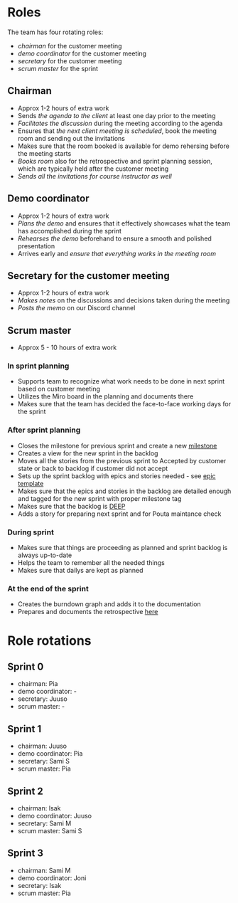 # Roles

The team has four rotating roles:

- *chairman* for the customer meeting
- *demo coordinator* for the customer meeting
- *secretary* for the customer meeting
- *scrum master* for the sprint
## Chairman

- Approx 1-2 hours of extra work
- Sends *the agenda to the client* at least one day prior to the meeting
- *Facilitates the discussion* during the meeting according to the agenda
- Ensures that *the next client meeting is scheduled*, book the meeting room and sending out the invitations
- Makes sure that the room booked is available for demo rehersing before the meeting starts
- *Books room* also for the retrospective and sprint planning session, which are typically held after the customer meeting
- *Sends all the invitations for course instructor as well*

## Demo coordinator

- Approx 1-2 hours of extra work
- *Plans the demo* and ensures that it effectively showcases what the team has accomplished during the sprint
- *Rehearses the demo* beforehand to ensure a smooth and polished presentation 
- Arrives early and *ensure that everything works in the meeting room*

## Secretary for the customer meeting

- Approx 1-2 hours of extra work
- *Makes notes* on the discussions and decisions taken during the meeting 
- *Posts the memo* on our Discord channel

## Scrum master

- Approx 5 - 10 hours of extra work
### In sprint planning

- Supports team to recognize what work needs to be done in next sprint based on customer meeting
- Utilizes the Miro board in the planning and documents there
- Makes sure that the team has decided the face-to-face working days for the sprint

### After sprint planning 

- Closes the milestone for previous sprint and create a new [milestone](https://github.com/HelsinkiUniCollab/WeatherBasedRecommender/milestones)
- Creates a view for the new sprint in the backlog
- Moves all the stories from the previous sprint to Accepted by customer state or back to backlog if customer did not accept
- Sets up the sprint backlog with epics and stories needed - see [epic template](https://github.com/orgs/HelsinkiUniCollab/projects/1/views/4?pane=issue&itemId=29332437)
- Makes sure that the epics and stories in the backlog are detailed enough and tagged for the new sprint with proper milestone tag
- Makes sure that the backlog is [DEEP](https://www.romanpichler.com/blog/make-the-product-backlog-deep/)
- Adds a story for preparing next sprint and for Pouta maintance check

### During sprint

- Makes sure that things are proceeding as planned and sprint backlog is always up-to-date
- Helps the team to remember all the needed things
- Makes sure that dailys are kept as planned

### At the end of the sprint

- Creates the burndown graph and adds it to the documentation
- Prepares and documents the retrospective [here](https://miro.com/app/board/uXjVMHY7v4k=/)
# Role rotations
## Sprint 0
- chairman: Pia 
- demo coordinator: -  
- secretary: Juuso 
- scrum master: - 

## Sprint 1
- chairman: Juuso 
- demo coordinator: Pia
- secretary: Sami S 
- scrum master: Pia

## Sprint 2
- chairman: Isak
- demo coordinator: Juuso
- secretary: Sami M
- scrum master: Sami S

## Sprint 3
- chairman: Sami M
- demo coordinator: Joni
- secretary: Isak
- scrum master: Pia


